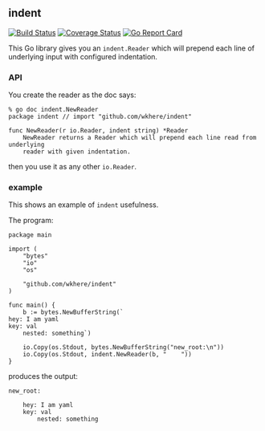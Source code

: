 ## indent

[![Build Status](https://travis-ci.org/wkhere/indent.svg?branch=master)](https://travis-ci.org/wkhere/indent)
[![Coverage Status](https://coveralls.io/repos/github/wkhere/indent/badge.svg?branch=master)](https://coveralls.io/github/wkhere/indent?branch=master)
[![Go Report Card](https://goreportcard.com/badge/github.com/wkhere/indent)](https://goreportcard.com/report/github.com/wkhere/indent)


This Go library gives you an `indent.Reader` which will prepend each line
of underlying input with configured indentation.

### API

You create the reader as the doc says:
```
% go doc indent.NewReader
package indent // import "github.com/wkhere/indent"

func NewReader(r io.Reader, indent string) *Reader
    NewReader returns a Reader which will prepend each line read from underlying
    reader with given indentation.
```

then you use it as any other `io.Reader`.

### example

This shows an example of `indent` usefulness.

The program:
```
package main

import (
	"bytes"
	"io"
	"os"

	"github.com/wkhere/indent"
)

func main() {
	b := bytes.NewBufferString(`
hey: I am yaml
key: val
    nested: something`)

	io.Copy(os.Stdout, bytes.NewBufferString("new_root:\n"))
	io.Copy(os.Stdout, indent.NewReader(b, "    "))
}
```

produces the output:
```
new_root:
    
    hey: I am yaml
    key: val
        nested: something
```

